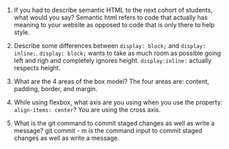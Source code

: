 1. If you had to describe semantic HTML to the next cohort of students, what would you say?
Semantic html refers to code that actually has meaning to your website as opposed to code that is only there to help style.

2. Describe some differences between ```display: block;``` and ```display: inline;```.
```display: block;``` wants to take as much room as possible going left and righ and completely ignores height. 
```display:inline:``` actually respects height.

3. What are the 4 areas of the box model?
The four areas are: content, padding, border, and margin.

4. While using flexbox, what axis are you using when you use the property: ```align-items: center```?
You are using the cross axis.

5. What is the git command to commit staged changes as well as write a message? 
git commit - m is the command input to commit staged changes as well as write a message.